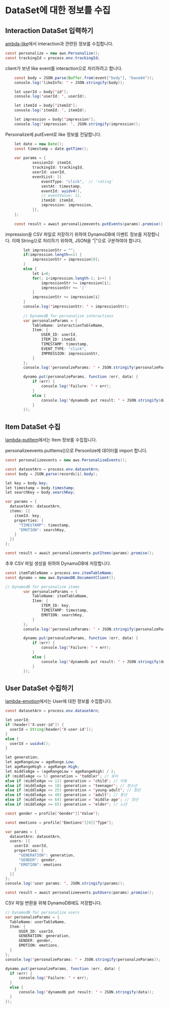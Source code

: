 # DataSet에 대한 정보를 수집

## Interaction DataSet 입력하기

[ambda-like](https://github.com/kyopark2014/emotion-garden/blob/main/lambda-like/index.js)에서 interaction과 관련된 정보를 수집합니다.

```java
const personalize = new aws.Personalize();
const trackingId = process.env.trackingId;
```

client가 보낸 like event를 interaction으로 처리하려고 합니다.

```java
    const body = JSON.parse(Buffer.from(event["body"], "base64"));
    console.log('likeInfo: ' + JSON.stringify(body));

    let userId = body['id'];
    console.log('userId: ', userId);

    let itemId = body['itemId'];
    console.log('itemId: ', itemId);

    let impression = body['impression'];
    console.log('impression: ', JSON.stringify(impression));
```    

Personalize에 putEvent로 like 정보를 전달합니다.

```java
    let date = new Date();
    const timestamp = date.getTime();
    
    var params = {            
            sessionId: itemId,
            trackingId: trackingId,
            userId: userId,
            eventList: [{
                eventType: "click",  // 'rating'
                sentAt: timestamp,
                eventId: uuidv4(),
                // eventValue: 11,                
                itemId: itemId,
                impression: impression,
            }],
    };
    
    const result = await personalizeevents.putEvents(params).promise();
```    
    

impression을 CSV 파일로 저장하기 위하여 DynamoDB에 이벤트 정보를 저장합니다. 이때 String으로 처리하기 위하여, JSON을 "|"으로 구분하여야 합니다. 

```java
        let impressionStr = "";
        if(impression.length==1) {
            impressionStr = impression[0];
        }
        else {
            let i=0;
            for(; i<impression.length-1; i++) {                
                impressionStr += impression[i];    
                impressionStr += '|'
            }
            impressionStr += impression[i]
        }
        console.log('impressionStr: ' + impressionStr);
        
        // DynamodB for personalize interactions
        var personalzeParams = {
            TableName: interactionTableName,
            Item: {
                USER_ID: userId,
                ITEM_ID: itemId,
                TIMESTAMP: timestamp,
                EVENT_TYPE: "click",
                IMPRESSION: impressionStr,
            }
        };
        console.log('personalzeParams: ' + JSON.stringify(personalzeParams));

        dynamo.put(personalzeParams, function (err, data) {
            if (err) {
                console.log('Failure: ' + err);
            }
            else {
                console.log('dynamodb put result: ' + JSON.stringify(data));
            }
        });
```

## Item DataSet 수집

[lambda-putItem](https://github.com/kyopark2014/emotion-garden/blob/main/lambda-putItem/index.js)에서는 Item 정보를 수집힙니다.

personalizeevents.putItems()으로 Personlize에 데이터를 import 합니다.

```java
const personalizeevents = new aws.PersonalizeEvents();

const datasetArn = process.env.datasetArn;
const body = JSON.parse(records[i].body);

let key = body.key;
let timestamp = body.timestamp;
let searchKey = body.searchKey;

var params = {
  datasetArn: datasetArn,
  items: [{
    itemId: key,
    properties: {
      "TIMESTAMP": timestamp,
      "EMOTION": searchKey,
    }
  }]
};

const result = await personalizeevents.putItems(params).promise();
```            

추후 CSV 파일 생성을 위하여 DynamoDB에 저장합니다.

```java
const itemTableName = process.env.itemTableName;
const dynamo = new aws.DynamoDB.DocumentClient();

// DynamodB for personalize items
        var personalzeParams = {
            TableName: itemTableName,
            Item: {
                ITEM_ID: key,
                TIMESTAMP: timestamp,
                EMOTION: searchKey,
            }
        };
        console.log('personalzeParams: ' + JSON.stringify(personalzeParams));

        dynamo.put(personalzeParams, function (err, data) {
            if (err) {
                console.log('Failure: ' + err);
            }
            else {
                console.log('dynamodb put result: ' + JSON.stringify(data));
            }
        });
```        

 ## User DataSet 수집하기 

[lambda-emotion](https://github.com/kyopark2014/emotion-garden/blob/main/lambda-emotion/index.js)에서는 User에 대한 정보를 수집합니다.

```java
const datasetArn = process.env.datasetArn;

let userId;
if (header['X-user-id']) {
  userId = String(header['X-user-id']);
}
else {
  userId = uuidv4();
}

let generation;
let ageRangeLow = ageRange.Low;
let ageRangeHigh = ageRange.High;
let middleAge = (ageRangeLow + ageRangeHigh) / 2;
if (middleAge <= 5) generation = 'toddler'; // 유아
else if (middleAge <= 12) generation = 'child'; // 아동
else if (middleAge <= 18) generation = 'teenager'; // 청소년
else if (middleAge <= 25) generation = 'young-adult'; // 청년
else if (middleAge <= 49) generation = 'adult'; // 중년
else if (middleAge <= 64) generation = 'middle-age'; // 장년
else if (middleAge >= 65) generation = 'elder'; // 노년

const gender = profile['Gender']['Value'];

const emotions = profile['Emotions'][0]['Type'];

var params = {
  datasetArn: datasetArn,
  users: [{
    userId: userId,
    properties: {
      "GENERATION": generation,
      "GENDER": gender,
      "EMOTION": emotions
    }
  }]
};
console.log('user params: ', JSON.stringify(params));

const result = await personalizeevents.putUsers(params).promise();
```

CSV 파일 변환을 위해 DynamoDB에도 저장합니다.

```java
// DynamodB for personalize users
var personalzeParams = {
  TableName: userTableName,
  Item: {
      USER_ID: userId,
      GENERATION: generation,
      GENDER: gender,
      EMOTION: emotions,
  }
};
console.log('personalzeParams: ' + JSON.stringify(personalzeParams));

dynamo.put(personalzeParams, function (err, data) {
  if (err) {
      console.log('Failure: ' + err);
  }
  else {
      console.log('dynamodb put result: ' + JSON.stringify(data));
  }
});
```

